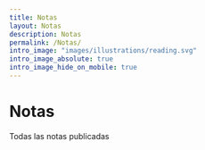 ```yaml
---
title: Notas
layout: Notas
description: Notas
permalink: /Notas/
intro_image: "images/illustrations/reading.svg"
intro_image_absolute: true
intro_image_hide_on_mobile: true
---
```


# Notas
Todas las notas publicadas
